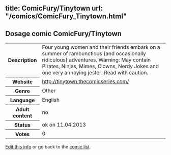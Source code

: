 title: ComicFury/Tinytown
url: "/comics/ComicFury_Tinytown.html"
---
Dosage comic ComicFury/Tinytown
-----------------------------------------

<table class="comicinfo">
<tr>
<th>Description</th><td>Four young women and their friends embark on a summer of rambunctious (and occasionally ridiculous) adventures. Warning: May contain Pirates, Ninjas, Mimes, Clowns, Nerdy Jokes and one very annoying jester. Read with caution.</td>
</tr>
<tr>
<th>Website</th><td><a href="http://tinytown.thecomicseries.com/">http://tinytown.thecomicseries.com/</a></td>
</tr>
<tr>
<th>Genre</th><td>Other</td>
</tr>
<tr>
<th>Language</th><td>English</td>
</tr>
<tr>
<th>Adult content</th><td>no</td>
</tr>
<tr>
<th>Status</th><td>ok on 11.04.2013</td>
</tr>
<tr>
<th>Votes</th><td>0</div></td>
</tr>
</table>

[Edit this info](/comics/ComicFury_Tinytown_edit.html) or go back to the [comic list](../comic-index.html).
